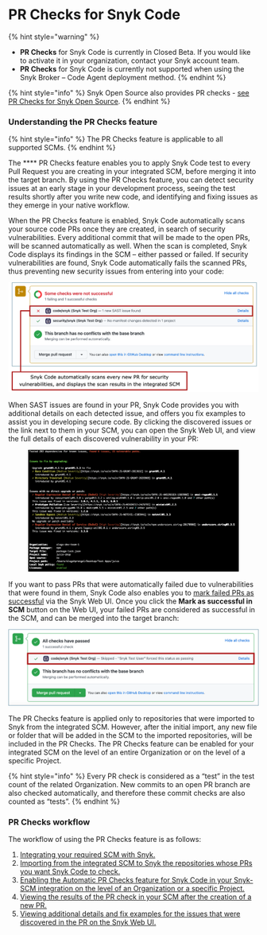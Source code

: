 # PR Checks for Snyk Code

{% hint style="warning" %}
* **PR Checks** for Snyk Code is currently in Closed Beta. If you would like to activate it in your organization, contact your Snyk account team.
* **PR Checks** for Snyk Code is currently not supported when using the Snyk Broker – Code Agent deployment method.
{% endhint %}

{% hint style="info" %}
Snyk Open Source also provides PR checks - [see PR Checks for Snyk Open Source](../pr-checks-for-snyk-open-source/).
{% endhint %}

### Understanding the PR Checks feature

{% hint style="info" %}
The PR Checks feature is applicable to all supported SCMs.
{% endhint %}

The \*\*\*\* PR Checks feature enables you to apply Snyk Code test to every Pull Request you are creating in your integrated SCM, before merging it into the target branch. By using the PR Checks feature, you can detect security issues at an early stage in your development process, seeing the test results shortly after you write new code, and identifying and fixing issues as they emerge in your native workflow.

When the PR Checks feature is enabled, Snyk Code automatically scans your source code PRs once they are created, in search of security vulnerabilities. Every additional commit that will be made to the open PRs, will be scanned automatically as well. When the scan is completed, Snyk Code displays its findings in the SCM – either passed or failed. If security vulnerabilities are found, Snyk Code automatically fails the scanned PRs, thus preventing new security issues from entering into your code:

![](<../../../../.gitbook/assets/Snyk Code - PR Checks - GitHub - Some Checks Failed - Intro.png>)

When SAST issues are found in your PR, Snyk Code provides you with additional details on each detected issue, and offers you fix examples to assist you in developing secure code. By clicking the discovered issues or the link next to them in your SCM, you can open the Snyk Web UI, and view the full details of each discovered vulnerability in your PR:

<figure><img src="../../../../.gitbook/assets/image (22).png" alt=""><figcaption></figcaption></figure>

If you want to pass PRs that were automatically failed due to vulnerabilities that were found in them, Snyk Code also enables you to [mark failed PRs as successful](viewing-and-working-with-the-pr-check-results-on-the-snyk-web-ui.md#\_ref105582006) via the Snyk Web UI. Once you click the **Mark as successful in SCM** button on the Web UI, your failed PRs are considered as successful in the SCM, and can be merged into the target branch:

![](<../../../../.gitbook/assets/Snyk Code - PR Checks - Mark as successful - On GitHub (1).png>)

The PR Checks feature is applied only to repositories that were imported to Snyk from the integrated SCM. However, after the initial import, any new file or folder that will be added in the SCM to the imported repositories, will be included in the PR Checks. The PR Checks feature can be enabled for your integrated SCM on the level of an entire Organization or on the level of a specific Project.

{% hint style="info" %}
Every PR check is considered as a “test” in the test count of the related Organization. New commits to an open PR branch are also checked automatically, and therefore these commit checks are also counted as “tests”.
{% endhint %}

### PR Checks workflow

The workflow of using the PR Checks feature is as follows:

1. [Integrating your required SCM with Snyk.](../../snyk-code/getting-started-with-snyk-code/activating-snyk-code-using-the-web-ui/step-2-integrating-your-source-control-system-with-snyk-code.md)
2. [Importing from the integrated SCM to Snyk the repositories whose PRs you want Snyk Code to check.](../../snyk-code/getting-started-with-snyk-code/activating-snyk-code-using-the-web-ui/step-3-importing-repositories-to-snyk-for-the-snyk-code-testing/)
3. [Enabling the Automatic PR Checks feature for Snyk Code in your Snyk-SCM integration on the level of an Organization or a specific Project.](enabling-pr-checks-for-snyk-code.md)
4. [Viewing the results of the PR check in your SCM after the creation of a new PR.](viewing-the-pr-checks-in-your-scm.md)
5. [Viewing additional details and fix examples for the issues that were discovered in the PR on the Snyk Web UI.](viewing-and-working-with-the-pr-check-results-on-the-snyk-web-ui.md)
